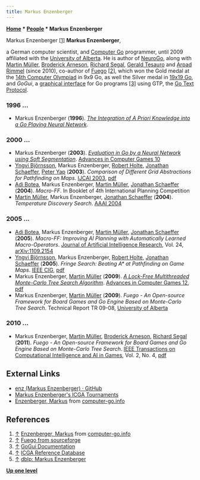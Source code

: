 ```yaml
---
title: Markus Enzenberger
---
```

**[Home](Home "Home") \* [People](People "People") \* Markus Enzenberger**



 [](http://www.computer-go.info/db/operson.php?a=Enzenberger%2C+Markus) Markus Enzenberger <a id="cite-note-1" href="#cite-ref-1">[1]</a> 
**Markus Enzenberger**,  

a German computer scientist, and [Computer Go](Go "Go") programmer, until 2009 affiliated with the [University of Alberta](University_of_Alberta "University of Alberta"). 
He is author of [NeuroGo](https://www.game-ai-forum.org/icga-tournaments/program.php?id=104), along with [Martin Müller](Martin_M%C3%BCller "Martin Müller"), [Broderick Arneson](index.php?title=Broderick_Arneson&action=edit&redlink=1 "Broderick Arneson (page does not exist)"), [Richard Segal](index.php?title=Richard_Segal&action=edit&redlink=1 "Richard Segal (page does not exist)"), [Gerald Tesauro](Gerald_Tesauro "Gerald Tesauro") and [Arpad Rimmel](index.php?title=Arpad_Rimmel&action=edit&redlink=1 "Arpad Rimmel (page does not exist)") (since 2010), co-author of [Fuego](https://www.game-ai-forum.org/icga-tournaments/program.php?id=535) <a id="cite-note-2" href="#cite-ref-2">[2]</a>, which won the Gold medal at the [14th Computer Olympiad](14th_Computer_Olympiad#Go9x9 "14th Computer Olympiad") in 9x9 Go, as well the Silver medal in [19x19 Go](14th_Computer_Olympiad#Go "14th Computer Olympiad"), and *GoGui*, a [graphical interface](GUI "GUI") for Go programs <a id="cite-note-3" href="#cite-ref-3">[3]</a> using GTP, the [Go Text Protocol](https://en.wikipedia.org/wiki/Go_Text_Protocol). 



### 1996 ...


* Markus Enzenberger (**1996**). *[The Integration of A Priori Knowledge into a Go Playing Neural Network](http://www.cgl.ucsf.edu/go/Programs/neurogo-html/neurogo.html)*.


### 2000 ...


* Markus Enzenberger (**2003**). *[Evaluation in Go by a Neural Network using Soft Segmentation](https://link.springer.com/chapter/10.1007/978-0-387-35706-5_7)*. [Advances in Computer Games 10](Advances_in_Computer_Games_10 "Advances in Computer Games 10")
* [Yngvi Björnsson](Yngvi_Bj%C3%B6rnsson "Yngvi Björnsson"), Markus Enzenberger, [Robert Holte](Robert_Holte "Robert Holte"), [Jonathan Schaeffer](Jonathan_Schaeffer "Jonathan Schaeffer"), [Peter Yap](https://dblp.uni-trier.de/pers/hd/y/Yap:Peter) (**2003**). *Comparison of Different Grid Abstractions for Pathfinding on Maps*. [IJCAI 2003](Conferences#IJCAI2003 "Conferences"), [pdf](https://www.ijcai.org/Proceedings/03/Papers/256.pdf)
* [Adi Botea](Adi_Botea "Adi Botea"), Markus Enzenberger, [Martin Müller](Martin_M%C3%BCller "Martin Müller"), [Jonathan Schaeffer](Jonathan_Schaeffer "Jonathan Schaeffer") (**2004**). *Macro-FF*. In Booklet of 4th International Planning Competition
* [Martin Müller](Martin_M%C3%BCller "Martin Müller"), Markus Enzenberger, [Jonathan Schaeffer](Jonathan_Schaeffer "Jonathan Schaeffer") (**2004**). *Temperature Discovery Search*. [AAAI 2004](Conferences#AAAI-2004 "Conferences")


### 2005 ...


* [Adi Botea](Adi_Botea "Adi Botea"), Markus Enzenberger, [Martin Müller](Martin_M%C3%BCller "Martin Müller"), [Jonathan Schaeffer](Jonathan_Schaeffer "Jonathan Schaeffer") (**2005**). *Macro-FF: Improving AI Planning with Automatically Learned Macro-Operators*. [Journal of Artificial Intelligence Research](https://en.wikipedia.org/wiki/Journal_of_Artificial_Intelligence_Research), Vol. 24, [arXiv:1109.2154](https://arxiv.org/abs/1109.2154)
* [Yngvi Björnsson](Yngvi_Bj%C3%B6rnsson "Yngvi Björnsson"), Markus Enzenberger, [Robert Holte](Robert_Holte "Robert Holte"), [Jonathan Schaeffer](Jonathan_Schaeffer "Jonathan Schaeffer") (**2005**). *Fringe Search: Beating A\* at Pathfinding on Game Maps*. [IEEE CIG](IEEE#CIG "IEEE"), [pdf](https://webdocs.cs.ualberta.ca/~holte/Publications/fringe.pdf)
* Markus Enzenberger, [Martin Müller](Martin_M%C3%BCller "Martin Müller") (**2009**). *[A Lock-Free Multithreaded Monte-Carlo Tree Search Algorithm](https://link.springer.com/chapter/10.1007/978-3-642-12993-3_2)*. [Advances in Computer Games 12](Advances_in_Computer_Games_12 "Advances in Computer Games 12"), [pdf](https://webdocs.cs.ualberta.ca/~mmueller/ps/enzenberger-mueller-acg12.pdf)
* Markus Enzenberger, [Martin Müller](Martin_M%C3%BCller "Martin Müller") (**2009**). *Fuego - An Open-source Framework for Board Games and Go Engine Based on Monte-Carlo Tree Search*. Technical Report TR 09-08, [University of Alberta](University_of_Alberta "University of Alberta")


### 2010 ...


* Markus Enzenberger, [Martin Müller](Martin_M%C3%BCller "Martin Müller"), [Broderick Arneson](index.php?title=Broderick_Arneson&action=edit&redlink=1 "Broderick Arneson (page does not exist)"), [Richard Segal](index.php?title=Richard_Segal&action=edit&redlink=1 "Richard Segal (page does not exist)") (**2011**). *Fuego - An Open-source Framework for Board Games and Go Engine Based on Monte-Carlo Tree Search*. [IEEE Transactions on Computational Intelligence and AI in Games](IEEE#TOCIAIGAMES "IEEE"), Vol. 2, No. 4, [pdf](https://webdocs.cs.ualberta.ca/~mmueller/ps/fuego-TCIAIG.pdf)


## External Links


* [enz (Markus Enzenberger) · GitHub](https://github.com/enz)
* [Markus Enzenberger's ICGA Tournaments](https://www.game-ai-forum.org/icga-tournaments/person.php?id=86)
* [Enzenberger, Markus](http://www.computer-go.info/db/operson.php?a=Enzenberger%2C+Markus) from [computer-go.info](http://www.computer-go.info/)


## References


1. <a id="cite-ref-1" href="#cite-note-1">↑</a> [Enzenberger, Markus](http://www.computer-go.info/db/operson.php?a=Enzenberger%2C+Markus) from [computer-go.info](http://www.computer-go.info/)
2. <a id="cite-ref-2" href="#cite-note-2">↑</a> [Fuego from sourceforge](http://fuego.sourceforge.net/)
3. <a id="cite-ref-3" href="#cite-note-3">↑</a> [GoGui Documentation](https://www.kayufu.com/gogui/)
4. <a id="cite-ref-4" href="#cite-note-4">↑</a> [ICGA Reference Database](ICGA_Journal#RefDB "ICGA Journal")
5. <a id="cite-ref-5" href="#cite-note-5">↑</a> [dblp: Markus Enzenberger](https://dblp.org/pers/hd/e/Enzenberger:Markus)

**[Up one level](People "People")**







 
